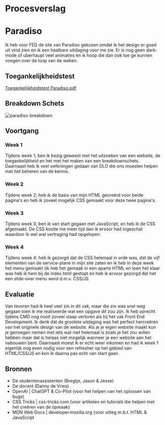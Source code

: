 # Procesverslag

<h1>Paradiso</h1>
Ik heb voor FED de site van Paradiso gekozen omdat ik het design er goed uit vind zien en ik een haalbare uitdaging voor me zie. Er is nog geen dark-mode of uberhaupt veel animaties en ik hoop die dan ook toe ge kunnen voegen over de loop van de weken.

<h2>Toegankelijkheidstest</h2>

[Toegankelijkheidstest Paradiso.pdf](https://github.com/user-attachments/files/17198514/Toegankelijkheidstest.Paradiso.pdf)


<h2>Breakdown Schets</h2>

![paradiso-breakdown](https://github.com/user-attachments/assets/97f5ce81-97ce-49c7-ab90-0dafcb0043e8)

<h2>Voortgang</h2>

<h3>Week 1</h3>
Tijdens week 1; ben ik bezig geweest met het uitzoeken van een website, de toegankelijkheid en het met het maken van een breakdownschets. Daarnaast heb ik veel oefeningen gedaan van DLO die ons moesten helpen met het beheren van de kennis.

<h3>Week 2</h3>
Tijdens week 2; heb ik de basis van mijn HTML gecreërd voor beide pagina's en heb ik zoveel mogelijk CSS gemaakt voor deze twee pagina's.

<h3>Week 3</h3>
Tijdens week 3; ben ik van start gegaan met JavaScript, en heb ik de CSS afgemaakt. De CSS kostte me meer tijd dan ik ervoor had ingeschat waardoor ik wel wat vertraging had opgelopen.

<h3>Week 4</h3>
Tijdens week 4: heb ik gezorgd dat de CSS helemaal in orde was, dat de vijf elementen van de service-plane in mijn site zaten en ik heb in deze week het menu gemaakt (ik heb het gemaak in een aparte HTML en toen het klaar was heb ik hem bij de index.html gestopt en heb ik ervoor gezorgd dat het een slide-over menu werd d.m.v. CSS/JS.

<h2>Evaluatie</h2>
Van tevoren had ik heel veel zin in dit vak, maar die zin was snel weg gegaan toen ik me realiseerde wat een opgave dit zou zijn. Ik heb oprecht tijdens CMD nog nooit zoveel slaap verloren als bij het vak Front End Development. Ik denk dat de grootste uitdaging was het perfect hercreëren van het originele design van de website. Als je je eigen website maakt kun je genoegen nemen met iets wat niet helemaal is zoals je het zou willen hebben maar dat is helaas niet mogelijk wanneer je een website aan het nabouwen bent. Daarnaast moest ik er echt weer inkomen en had ik week 1 eigenlijk nog even nodig voor een refresher op het gebied van HTML/CSS/JS en kon ik daarna pas echt van start gaan.

<h2>Bronnen</h2>
<ul>
  <li>De studentenassistenten (Bregtje, Jason & Jesse)</li>
  <li>De docent (Danny de Vries)</li>
  <li>OpenAI | ChatGPT & Co-Pilot (voor het helpen van het oplossen van bugs)</li>
  <li>CSS Tricks | css-tricks.com (voor artikelen en tutorials die helpen met het creëren van de opmaak)</li>
  <li>MDN Web Docs | developer.mozilla.org (voor uitleg m.b.t. HTML & JavaScript</li>
</ul>

